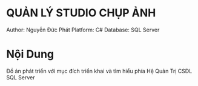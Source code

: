 # QUẢN LÝ STUDIO CHỤP ẢNH

Author: Nguyễn Đức Phát
Platform: C#
Database: SQL Server

# Nội Dung
 Đồ án phát triển với mục đích triển khai và tìm hiểu phía Hệ Quản Trị CSDL SQL Server
